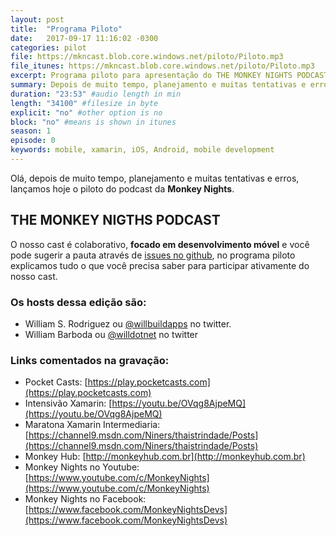```yaml
---
layout: post
title:  "Programa Piloto"
date:   2017-09-17 11:16:02 -0300
categories: pilot
file: https://mkncast.blob.core.windows.net/piloto/Piloto.mp3
file_itunes: https://mkncast.blob.core.windows.net/piloto/Piloto.mp3
excerpt: Programa piloto para apresentação do THE MONKEY NIGHTS PODCAST (TMNP)
summary: Depois de muito tempo, planejamento e muitas tentativas e erros, lançamos hoje o piloto do podcast da Monkey Nights..
duration: "23:53" #audio length in min
length: "34100" #filesize in byte
explicit: "no" #other option is no
block: "no" #means is shown in itunes
season: 1
episode: 0
keywords: mobile, xamarin, iOS, Android, mobile development
---
```


Olá, depois de muito tempo, planejamento e muitas tentativas e erros, lançamos hoje o piloto do podcast da **Monkey Nights**.

## THE MONKEY NIGTHS PODCAST

O nosso cast é colaborativo, **focado em desenvolvimento móvel** e você pode sugerir a pauta através de [issues no github](https://github.com/MonkeyNights/podcast/issues), no programa piloto explicamos tudo o que você precisa saber para participar ativamente do nosso cast.

### Os hosts dessa edição são:

* William S. Rodriguez ou [@willbuildapps](https://twitter.com/willbuildapps) no twitter.
* William Barboda ou [@willdotnet](https://twitter.com/willdotnet) no twitter

### Links comentados na gravação:

* Pocket Casts: [https://play.pocketcasts.com](https://play.pocketcasts.com)
* Intensivão Xamarin: [https://youtu.be/OVqg8AjpeMQ](https://youtu.be/OVqg8AjpeMQ)
* Maratona Xamarin Intermediaria: [https://channel9.msdn.com/Niners/thaistrindade/Posts](https://channel9.msdn.com/Niners/thaistrindade/Posts)
* Monkey Hub: [http://monkeyhub.com.br](http://monkeyhub.com.br)
* Monkey Nights no Youtube: [https://www.youtube.com/c/MonkeyNights](https://www.youtube.com/c/MonkeyNights)
* Monkey Nights no Facebook: [https://www.facebook.com/MonkeyNightsDevs](https://www.facebook.com/MonkeyNightsDevs)
